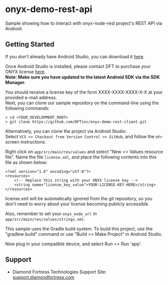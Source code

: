 # onyx-demo-rest-api
Sample showing how to interact with onyx-node-rest project's REST API via Android.

Getting Started
---------------

If you don't already have Android Studio, you can download it <a href="http://developer.android.com/sdk/index.html" target="_blank">here</a>.

Once Android Studio is installed, please contact DFT to purchase your ONYX license <a href="http://www.diamondfortress.com/contact" target="_blank">here</a>. <br />
**Note: Make sure you have updated to the latest Android SDK via the SDK Manager.**

You should receive a license key of the form XXXX-XXXX-XXXX-X-X at your provided e-mail address.
<br />
Next, you can clone our sample repository on the command-line using the following commands:

    > cd <YOUR_DEVELOPMENT_ROOT>
    > git clone https://github.com/DFTinc/onyx-demo-rest-client.git

Alternatively, you can clone the project via Android Studio:
<br/>
Select `VCS >> Checkout from Version Control >> GitHub`, and follow the on-screen instructions.

Right click on `app/src/main/res/values` and select
"New >> Values resource file". Name the file `license.xml`, and place the following contents into
this file as shown below:

    <?xml version="1.0" encoding="utf-8"?>
    <resources>
        <!-- Replace this string with your ONYX license key -->
        <string name="license_key_value">YOUR-LICENSE-KEY-HERE</string>
    </resources>
    
license.xml will be automatically ignored from the git repository, so you don't need to worry about
your license becoming publicly accessible.

Also, remember to set your `onyx_node_url` in `app/src/main/res/values/strings.xml`. 

This sample uses the Gradle build system. To build this project, use the
"gradlew build" command or use "Build >> Make Project" in Android Studio.

Now plug in your compatible device, and select Run >> Run 'app'.

Support
-------

- Diamond Fortress Technologies Support Site: <a href="http://support.diamondfortress.com" target="_blank">support.diamondfortress.com</a>
